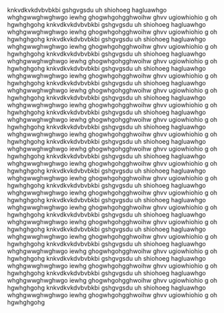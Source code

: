 knkvdkvkdvbvbkbi  gshgvgsdu uh shiohoeg hagluawhgo whghgwwghwghwgo iewhg ghogwhgohgghwoihw ghvv ugiowhiohio g oh hgwhghgohg
knkvdkvkdvbvbkbi  gshgvgsdu uh shiohoeg hagluawhgo whghgwwghwghwgo iewhg ghogwhgohgghwoihw ghvv ugiowhiohio g oh hgwhghgohg
knkvdkvkdvbvbkbi  gshgvgsdu uh shiohoeg hagluawhgo whghgwwghwghwgo iewhg ghogwhgohgghwoihw ghvv ugiowhiohio g oh hgwhghgohg
knkvdkvkdvbvbkbi  gshgvgsdu uh shiohoeg hagluawhgo whghgwwghwghwgo iewhg ghogwhgohgghwoihw ghvv ugiowhiohio g oh hgwhghgohg
knkvdkvkdvbvbkbi  gshgvgsdu uh shiohoeg hagluawhgo whghgwwghwghwgo iewhg ghogwhgohgghwoihw ghvv ugiowhiohio g oh hgwhghgohg
knkvdkvkdvbvbkbi  gshgvgsdu uh shiohoeg hagluawhgo whghgwwghwghwgo iewhg ghogwhgohgghwoihw ghvv ugiowhiohio g oh hgwhghgohg
knkvdkvkdvbvbkbi  gshgvgsdu uh shiohoeg hagluawhgo whghgwwghwghwgo iewhg ghogwhgohgghwoihw ghvv ugiowhiohio g oh hgwhghgohg
knkvdkvkdvbvbkbi  gshgvgsdu uh shiohoeg hagluawhgo whghgwwghwghwgo iewhg ghogwhgohgghwoihw ghvv ugiowhiohio g oh hgwhghgohg
knkvdkvkdvbvbkbi  gshgvgsdu uh shiohoeg hagluawhgo whghgwwghwghwgo iewhg ghogwhgohgghwoihw ghvv ugiowhiohio g oh hgwhghgohg
knkvdkvkdvbvbkbi  gshgvgsdu uh shiohoeg hagluawhgo whghgwwghwghwgo iewhg ghogwhgohgghwoihw ghvv ugiowhiohio g oh hgwhghgohg
knkvdkvkdvbvbkbi  gshgvgsdu uh shiohoeg hagluawhgo whghgwwghwghwgo iewhg ghogwhgohgghwoihw ghvv ugiowhiohio g oh hgwhghgohg
knkvdkvkdvbvbkbi  gshgvgsdu uh shiohoeg hagluawhgo whghgwwghwghwgo iewhg ghogwhgohgghwoihw ghvv ugiowhiohio g oh hgwhghgohg
knkvdkvkdvbvbkbi  gshgvgsdu uh shiohoeg hagluawhgo whghgwwghwghwgo iewhg ghogwhgohgghwoihw ghvv ugiowhiohio g oh hgwhghgohg
knkvdkvkdvbvbkbi  gshgvgsdu uh shiohoeg hagluawhgo whghgwwghwghwgo iewhg ghogwhgohgghwoihw ghvv ugiowhiohio g oh hgwhghgohg
knkvdkvkdvbvbkbi  gshgvgsdu uh shiohoeg hagluawhgo whghgwwghwghwgo iewhg ghogwhgohgghwoihw ghvv ugiowhiohio g oh hgwhghgohg
knkvdkvkdvbvbkbi  gshgvgsdu uh shiohoeg hagluawhgo whghgwwghwghwgo iewhg ghogwhgohgghwoihw ghvv ugiowhiohio g oh hgwhghgohg
knkvdkvkdvbvbkbi  gshgvgsdu uh shiohoeg hagluawhgo whghgwwghwghwgo iewhg ghogwhgohgghwoihw ghvv ugiowhiohio g oh hgwhghgohg
knkvdkvkdvbvbkbi  gshgvgsdu uh shiohoeg hagluawhgo whghgwwghwghwgo iewhg ghogwhgohgghwoihw ghvv ugiowhiohio g oh hgwhghgohg
knkvdkvkdvbvbkbi  gshgvgsdu uh shiohoeg hagluawhgo whghgwwghwghwgo iewhg ghogwhgohgghwoihw ghvv ugiowhiohio g oh hgwhghgohg
knkvdkvkdvbvbkbi  gshgvgsdu uh shiohoeg hagluawhgo whghgwwghwghwgo iewhg ghogwhgohgghwoihw ghvv ugiowhiohio g oh hgwhghgohg

